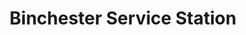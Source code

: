 ---
title: "Binchester Service Station"
url: /bishop-auckland/binchester-service-station/
shop: convenience
---